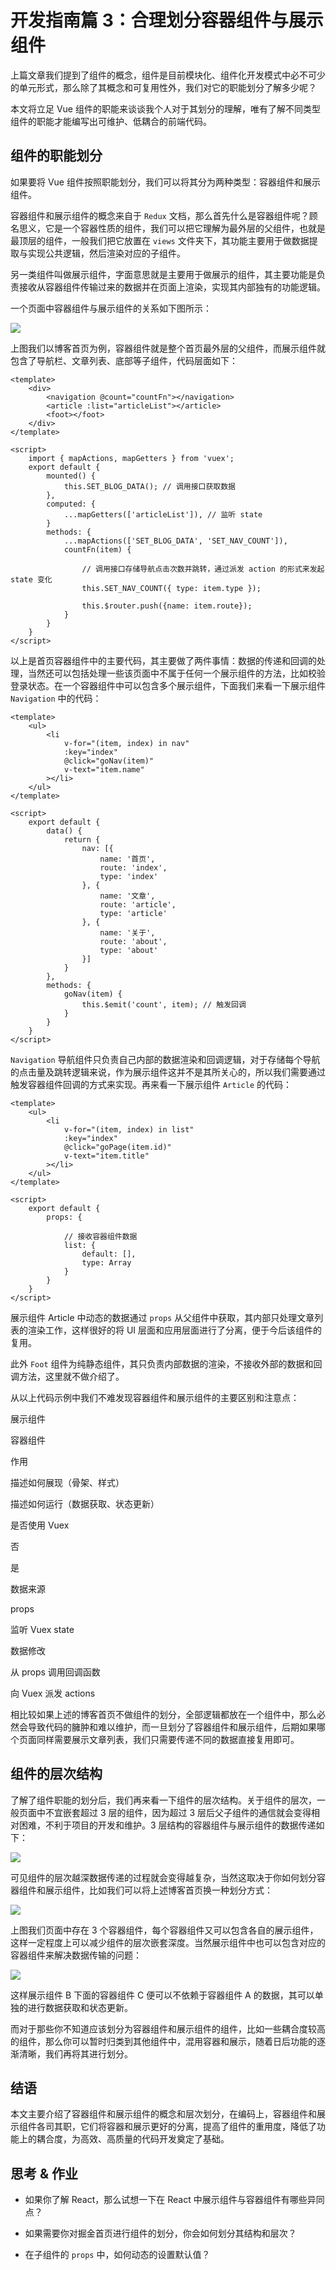 # 开发指南篇 3：合理划分容器组件与展示组件

上篇文章我们提到了组件的概念，组件是目前模块化、组件化开发模式中必不可少的单元形式，那么除了其概念和可复用性外，我们对它的职能划分了解多少呢？

本文将立足 Vue 组件的职能来谈谈我个人对于其划分的理解，唯有了解不同类型组件的职能才能编写出可维护、低耦合的前端代码。

## 组件的职能划分

如果要将 Vue 组件按照职能划分，我们可以将其分为两种类型：容器组件和展示组件。

容器组件和展示组件的概念来自于 `Redux` 文档，那么首先什么是容器组件呢？顾名思义，它是一个容器性质的组件，我们可以把它理解为最外层的父组件，也就是最顶层的组件，一般我们把它放置在 `views` 文件夹下，其功能主要用于做数据提取与实现公共逻辑，然后渲染对应的子组件。

另一类组件叫做展示组件，字面意思就是主要用于做展示的组件，其主要功能是负责接收从容器组件传输过来的数据并在页面上渲染，实现其内部独有的功能逻辑。

一个页面中容器组件与展示组件的关系如下图所示：

![](https://user-gold-cdn.xitu.io/2018/8/13/16533670555c3f00?w=478&h=364&f=png&s=19662)

上图我们以博客首页为例，容器组件就是整个首页最外层的父组件，而展示组件就包含了导航栏、文章列表、底部等子组件，代码层面如下：

```
<template>
    <div>
        <navigation @count="countFn"></navigation>
        <article :list="articleList"></article>
        <foot></foot>
    </div>
</template>

<script>
    import { mapActions, mapGetters } from 'vuex';
    export default {
        mounted() {
            this.SET_BLOG_DATA(); // 调用接口获取数据
        },
        computed: {
            ...mapGetters(['articleList']), // 监听 state
        }
        methods: {
            ...mapActions(['SET_BLOG_DATA', 'SET_NAV_COUNT']),
            countFn(item) {
            
                // 调用接口存储导航点击次数并跳转，通过派发 action 的形式来发起 state 变化
                this.SET_NAV_COUNT({ type: item.type });
                
                this.$router.push({name: item.route});
            }
        }
    }
</script>

```

以上是首页容器组件中的主要代码，其主要做了两件事情：数据的传递和回调的处理，当然还可以包括处理一些该页面中不属于任何一个展示组件的方法，比如校验登录状态。在一个容器组件中可以包含多个展示组件，下面我们来看一下展示组件 `Navigation` 中的代码：

```
<template>
    <ul>
        <li 
            v-for="(item, index) in nav"
            :key="index"
            @click="goNav(item)"
            v-text="item.name"
        ></li>
    </ul>
</template>

<script>
    export default {
        data() {
            return {
                nav: [{
                    name: '首页',
                    route: 'index',
                    type: 'index'
                }, {
                    name: '文章',
                    route: 'article',
                    type: 'article' 
                }, {
                    name: '关于',
                    route: 'about',
                    type: 'about' 
                }]
            }
        },
        methods: {
            goNav(item) {
                this.$emit('count', item); // 触发回调
            }
        }
    }
</script>

```

`Navigation` 导航组件只负责自己内部的数据渲染和回调逻辑，对于存储每个导航的点击量及跳转逻辑来说，作为展示组件这并不是其所关心的，所以我们需要通过触发容器组件回调的方式来实现。再来看一下展示组件 `Article` 的代码：

```
<template>
    <ul>
        <li 
            v-for="(item, index) in list"
            :key="index"
            @click="goPage(item.id)"
            v-text="item.title"
        ></li>
    </ul>
</template>

<script>
    export default {
        props: {
        
            // 接收容器组件数据
            list: {
                default: [],
                type: Array
            }
        }
    }
</script>

```

展示组件 Article 中动态的数据通过 `props` 从父组件中获取，其内部只处理文章列表的渲染工作，这样很好的将 UI 层面和应用层面进行了分离，便于今后该组件的复用。

此外 `Foot` 组件为纯静态组件，其只负责内部数据的渲染，不接收外部的数据和回调方法，这里就不做介绍了。

从以上代码示例中我们不难发现容器组件和展示组件的主要区别和注意点：

展示组件

容器组件

作用

描述如何展现（骨架、样式）

描述如何运行（数据获取、状态更新）

是否使用 Vuex

否

是

数据来源

props

监听 Vuex state

数据修改

从 props 调用回调函数

向 Vuex 派发 actions

相比较如果上述的博客首页不做组件的划分，全部逻辑都放在一个组件中，那么必然会导致代码的臃肿和难以维护，而一旦划分了容器组件和展示组件，后期如果哪个页面同样需要展示文章列表，我们只需要传递不同的数据直接复用即可。

## 组件的层次结构

了解了组件职能的划分后，我们再来看一下组件的层次结构。关于组件的层次，一般页面中不宜嵌套超过 3 层的组件，因为超过 3 层后父子组件的通信就会变得相对困难，不利于项目的开发和维护。3 层结构的容器组件与展示组件的数据传递如下：

![](https://user-gold-cdn.xitu.io/2018/8/14/165387907893eb84?w=633&h=41&f=png&s=9420)

可见组件的层次越深数据传递的过程就会变得越复杂，当然这取决于你如何划分容器组件和展示组件，比如我们可以将上述博客首页换一种划分方式：

![](https://user-gold-cdn.xitu.io/2018/8/14/1653884e4abef22f?w=298&h=364&f=png&s=10718)

上图我们页面中存在 3 个容器组件，每个容器组件又可以包含各自的展示组件，这样一定程度上可以减少组件的层次嵌套深度。当然展示组件中也可以包含对应的容器组件来解决数据传输的问题：

![](https://user-gold-cdn.xitu.io/2018/8/14/165388d3df0a32c5?w=633&h=41&f=png&s=10187)

这样展示组件 B 下面的容器组件 C 便可以不依赖于容器组件 A 的数据，其可以单独的进行数据获取和状态更新。

而对于那些你不知道应该划分为容器组件和展示组件的组件，比如一些耦合度较高的组件，那么你可以暂时归类到其他组件中，混用容器和展示，随着日后功能的逐渐清晰，我们再将其进行划分。

## 结语

本文主要介绍了容器组件和展示组件的概念和层次划分，在编码上，容器组件和展示组件各司其职，它们将容器和展示更好的分离，提高了组件的重用度，降低了功能上的耦合度，为高效、高质量的代码开发奠定了基础。

## 思考 & 作业

*   如果你了解 React，那么试想一下在 React 中展示组件与容器组件有哪些异同点？
    
*   如果需要你对掘金首页进行组件的划分，你会如何划分其结构和层次？
    
*   在子组件的 `props` 中，如何动态的设置默认值？